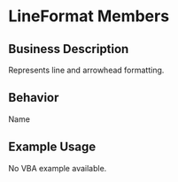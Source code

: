 # LineFormat Members

## Business Description
Represents line and arrowhead formatting.

## Behavior
Name

## Example Usage
No VBA example available.